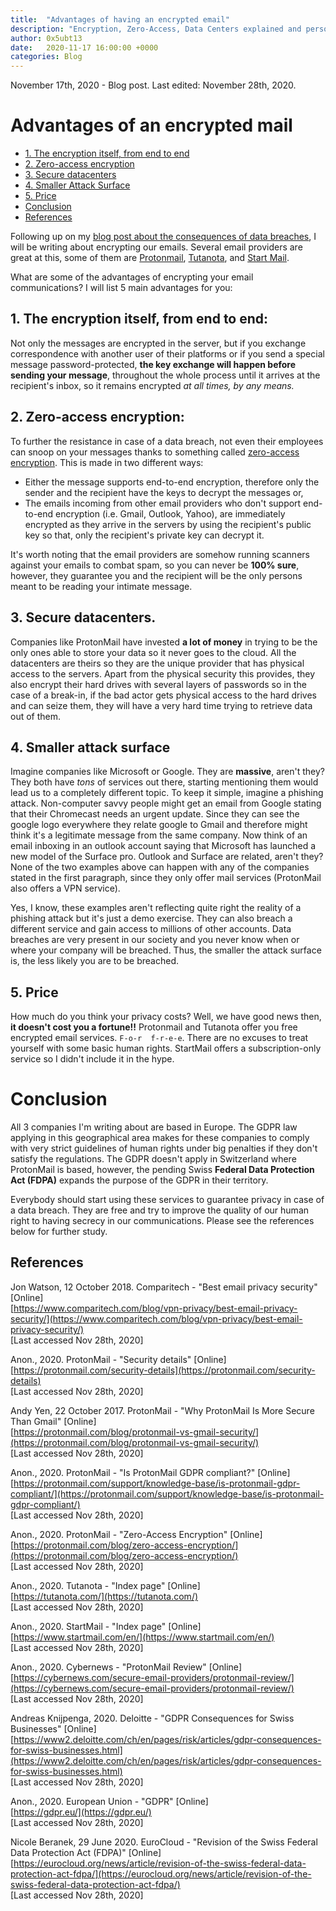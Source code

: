 ```yaml
---
title:  "Advantages of having an encrypted email"
description: "Encryption, Zero-Access, Data Centers explained and personal thoughts"
author: 0x5ubt13
date:   2020-11-17 16:00:00 +0000
categories: Blog
---
```


November 17th, 2020 - Blog post. Last edited: November 28th, 2020.

# Advantages of an encrypted mail

* <a href="#encryption">1. The encryption itself, from end to end</a>
* <a href="#zeroaccess">2. Zero-access encryption</a>
* <a href="#datacenters">3. Secure datacenters</a>
* <a href="#attacksurface">4. Smaller Attack Surface</a>
* <a href="#price">5. Price</a>
* <a href="#conclusion">Conclusion</a>
* <a href="#refs">References</a>


 


Following up on my [blog post about the consequences of data breaches](https://0x5ubt13.github.io/blog/2020/11/17/consequences-of-medical-breaches.html), I will be writing about encrypting our emails. Several email providers are great at this, some of them are [Protonmail](https://protonmail.com/), [Tutanota](https://tutanota.com/), and [Start Mail](https://www.startmail.com/en/).

What are some of the advantages of encrypting your email communications? I will list 5 main advantages for you:

## <a id="encryption"></a> 1. The encryption itself, from end to end:
Not only the messages are encrypted in the server, but if you exchange correspondence with another user of their platforms or if you send a special message password-protected, **the key exchange will happen before sending your message**, throughout the whole process until it arrives at the recipient's inbox, so it remains encrypted *at all times, by any means.* 

## <a id="zeroaccess"></a> 2. Zero-access encryption:
To further the resistance in case of a data breach, not even their employees can snoop on your messages thanks to something called [zero-access encryption](https://protonmail.com/blog/zero-access-encryption/). This is made in two different ways:
- Either the message supports end-to-end encryption, therefore only the sender and the recipient have the keys to decrypt the messages or,
- The emails incoming from other email providers who don't support end-to-end encryption (i.e. Gmail, Outlook, Yahoo), are immediately encrypted as they arrive in the servers by using the recipient's public key so that, only the recipient's private key can decrypt it.  

It's worth noting that the email providers are somehow running scanners against your emails to combat spam, so you can never be **100% sure**, however, they guarantee you and the recipient will be the only persons meant to be reading your intimate message. 

## <a id="datacenters"></a> 3. Secure datacenters.
Companies like ProtonMail have invested **a lot of money** in trying to be the only ones able to store your data so it never goes to the cloud. All the datacenters are theirs so they are the unique provider that has physical access to the servers. Apart from the physical security this provides, they also encrypt their hard drives with several layers of passwords so in the case of a break-in, if the bad actor gets physical access to the hard drives and can seize them, they will have a very hard time trying to retrieve data out of them.

## <a id="attacksurface"></a> 4. Smaller attack surface
Imagine companies like Microsoft or Google. They are **massive**, aren't they? They both have *tons* of services out there, starting mentioning them would lead us to a completely different topic. 
To keep it simple, imagine a phishing attack. Non-computer savvy people might get an email from Google stating that their Chromecast needs an urgent update. Since they can see the google logo everywhere they relate google to Gmail and therefore might think it's a legitimate message from the same company. 
Now think of an email inboxing in an outlook account saying that Microsoft has launched a new model of the Surface pro. Outlook and Surface are related, aren't they?
None of the two examples above can happen with any of the companies stated in the first paragraph, since they only offer mail services (ProtonMail also offers a VPN service).

Yes, I know, these examples aren't reflecting quite right the reality of a phishing attack but it's just a demo exercise. They can also breach a different service and gain access to millions of other accounts. Data breaches are very present in our society and you never know when or where your company will be breached. Thus, the smaller the attack surface is, the less likely you are to be breached.

## <a id="price"></a> 5. Price
How much do you think your privacy costs?
Well, we have good news then, **it doesn't cost you a fortune!!** Protonmail and Tutanota offer you free encrypted email services. `F-o-r  f-r-e-e`. There are no excuses to treat yourself with some basic human rights. 
StartMail offers a subscription-only service so I didn't include it in the hype.

 

# <a id="conclusion"></a> Conclusion
All 3 companies I'm writing about are based in Europe. The GDPR law applying in this geographical area makes for these companies to comply with very strict guidelines of human rights under big penalties if they don't satisfy the regulations. The GDPR doesn't apply in Switzerland where ProtonMail is based, however, the pending Swiss **Federal Data Protection Act (FDPA)** expands the purpose of the GDPR in their territory.

Everybody should start using these services to guarantee privacy in case of a data breach. They are free and try to improve the quality of our human right to having secrecy in our communications. Please see the references below for further study.


 

## <a id="refs"></a> References

Jon Watson, 12 October 2018. Comparitech - "Best email privacy security" [Online] \
[https://www.comparitech.com/blog/vpn-privacy/best-email-privacy-security/](https://www.comparitech.com/blog/vpn-privacy/best-email-privacy-security/) \
[Last accessed Nov 28th, 2020]

Anon., 2020. ProtonMail - "Security details" [Online] \
[https://protonmail.com/security-details](https://protonmail.com/security-details) \
[Last accessed Nov 28th, 2020]

Andy Yen, 22 October 2017. ProtonMail - "Why ProtonMail Is More Secure Than Gmail" [Online] \
[https://protonmail.com/blog/protonmail-vs-gmail-security/](https://protonmail.com/blog/protonmail-vs-gmail-security/) \
[Last accessed Nov 28th, 2020]

Anon., 2020. ProtonMail - "Is ProtonMail GDPR compliant?" [Online] \
[https://protonmail.com/support/knowledge-base/is-protonmail-gdpr-compliant/](https://protonmail.com/support/knowledge-base/is-protonmail-gdpr-compliant/) \
[Last accessed Nov 28th, 2020]

Anon., 2020. ProtonMail - "Zero-Access Encryption" [Online] \
[https://protonmail.com/blog/zero-access-encryption/](https://protonmail.com/blog/zero-access-encryption/) \
[Last accessed Nov 28th, 2020]

Anon., 2020. Tutanota - "Index page" [Online] \
[https://tutanota.com/](https://tutanota.com/) \
[Last accessed Nov 28th, 2020]

Anon., 2020. StartMail - "Index page" [Online] \
[https://www.startmail.com/en/](https://www.startmail.com/en/) \
[Last accessed Nov 28th, 2020]

Anon., 2020. Cybernews - "ProtonMail Review" [Online] \
[https://cybernews.com/secure-email-providers/protonmail-review/](https://cybernews.com/secure-email-providers/protonmail-review/) \
[Last accessed Nov 28th, 2020]

Andreas Knijpenga, 2020. Deloitte - "GDPR Consequences for Swiss Businesses" [Online] \
[https://www2.deloitte.com/ch/en/pages/risk/articles/gdpr-consequences-for-swiss-businesses.html](https://www2.deloitte.com/ch/en/pages/risk/articles/gdpr-consequences-for-swiss-businesses.html) \
[Last accessed Nov 28th, 2020]

Anon., 2020. European Union - "GDPR" [Online] \
[https://gdpr.eu/](https://gdpr.eu/) \
[Last accessed Nov 28th, 2020]

Nicole Beranek, 29 June 2020. EuroCloud - "Revision of the Swiss Federal Data Protection Act (FDPA)" [Online] \
[https://eurocloud.org/news/article/revision-of-the-swiss-federal-data-protection-act-fdpa/](https://eurocloud.org/news/article/revision-of-the-swiss-federal-data-protection-act-fdpa/) \
[Last accessed Nov 28th, 2020]


